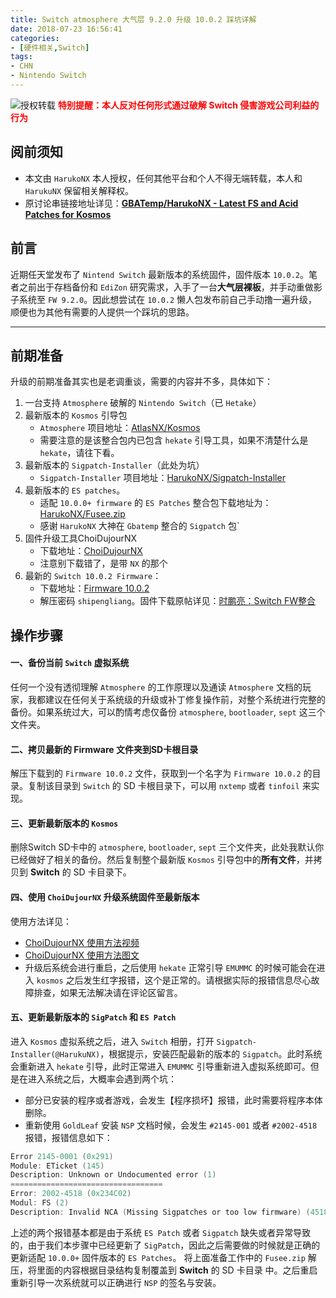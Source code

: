 ```yaml
---
title: Switch atmosphere 大气层 9.2.0 升级 10.0.2 踩坑详解
date: 2018-07-23 16:56:41
categories:
- [硬件相关,Switch]
tags: 
- CHN
- Nintendo Switch
---
```

![授权转载](https://kivinsae-blog.oss-accelerate.aliyuncs.com/blog_images/harukoNX-fs8.png)
<font color=Red><b>特别提醒：本人反对任何形式通过破解 Switch 侵害游戏公司利益的行为</b></font>

## **阅前须知**
- 本文由 `HarukoNX` 本人授权，任何其他平台和个人不得无端转载，本人和 `HarukuNX` 保留相关解释权。
- 原讨论串链接地址详见：**[GBATemp/HarukoNX - Latest FS and Acid Patches for Kosmos](https://gbatemp.net/threads/latest-fs-and-acid-patches-for-kosmos.562915/)**

## **前言**
近期任天堂发布了 `Nintend Switch` 最新版本的系统固件，固件版本 `10.0.2`。笔者之前出于存档备份和 `EdiZon` 研究需求，入手了一台**大气层裸板**，并手动重做影子系统至 `FW 9.2.0`。因此想尝试在 `10.0.2` 懒人包发布前自己手动撸一遍升级，顺便也为其他有需要的人提供一个踩坑的思路。

---

## **前期准备**
升级的前期准备其实也是老调重谈，需要的内容并不多，具体如下：
1. 一台支持 `Atmosphere` 破解的 `Nintendo Switch`（已 `Hetake`）
2. 最新版本的 `Kosmos` 引导包
    - `Atmosphere` 项目地址：[AtlasNX/Kosmos](https://github.com/AtlasNX/Kosmos/releases)
    - 需要注意的是该整合包内已包含 `hekate` 引导工具，如果不清楚什么是 `hekate`，请往下看。
3. 最新版本的 `Sigpatch-Installer`（此处为坑）
    - `Sigpatch-Installer` 项目地址：[HarukoNX/Sigpatch-Installer](https://github.com/HarukoNX/Sigpatch-Installer/releases)
4. 最新版本的 `ES patches`。
    - 适配 `10.0.0+ firmware` 的 `ES Patches` 整合包下载地址为：[HarukoNX/Fusee.zip](https://gbatemp.net/attachments/fusee-zip.207215/)
    - 感谢 `HarukoNX` 大神在 `Gbatemp` 整合的 `Sigpatch` 包`
5. 固件升级工具ChoiDujourNX
    - 下载地址：[ChoiDujourNX](https://switchtools.sshnuke.net/)
    - 注意别下载错了，是带 `NX` 的那个
6. 最新的 `Switch 10.0.2 Firmware`：
    - 下载地址：[Firmware 10.0.2](https://t00y.com/file/11753764-440642954)
    - 解压密码 `shipengliang`。固件下载原帖详见：[时鹏亮：Switch FW整合](https://shipengliang.com/download/switch/switch-firmware-%E5%9B%BA%E4%BB%B6%E4%B8%8B%E8%BD%BD.html)

## **操作步骤**

#### **一、备份当前 `Switch` 虚拟系统**
任何一个没有透彻理解 `Atmosphere` 的工作原理以及通读 `Atmosphere` 文档的玩家，我都建议在任何关于系统级的升级或补丁修复操作前，对整个系统进行完整的备份。如果系统过大，可以酌情考虑仅备份 `atmosphere`, `bootloader`, `sept` 这三个文件夹。

#### **二、拷贝最新的 Firmware 文件夹到SD卡根目录**
解压下载到的 `Firmware 10.0.2` 文件，获取到一个名字为 `Firmware 10.0.2` 的目录。复制该目录到 `Switch` 的 SD 卡根目录下，可以用 `nxtemp` 或者 `tinfoil` 来实现。

#### **三、更新最新版本的 `Kosmos`**
删除Switch SD卡中的 `atmosphere`, `bootloader`, `sept` 三个文件夹，此处我默认你已经做好了相关的备份。然后复制整个最新版 `Kosmos` 引导包中的**所有文件**，并拷贝到 **Switch** 的 SD 卡目录下。

#### **四、使用 `ChoiDujourNX` 升级系统固件至最新版本**
使用方法详见：
- [ChoiDujourNX 使用方法视频](https://www.youtube.com/watch?v=n5odwq8m0A0)
- [ChoiDujourNX 使用方法图文](http://www.ns-atmosphere.com/zh/tutorials/update801/)
- 升级后系统会进行重启，之后使用 `hekate` 正常引导 `EMUMMC` 的时候可能会在进入 `kosmos` 之后发生红字报错，这个是正常的。请根据实际的报错信息尽心故障排查，如果无法解决请在评论区留言。

#### **五、更新最新版本的 `SigPatch` 和 `ES Patch`**

进入 `Kosmos` 虚拟系统之后，进入 `Switch` 相册，打开 `Sigpatch-Installer(@HarukuNX)`，根据提示，安装匹配最新的版本的 `Sigpatch`。此时系统会重新进入 `hekate` 引导，此时正常进入 `EMUMMC` 引导重新进入虚拟系统即可。但是在进入系统之后，大概率会遇到两个坑：

- 部分已安装的程序或者游戏，会发生【程序损坏】报错，此时需要将程序本体删除。
- 重新使用 `GoldLeaf` 安装 `NSP` 文档时候，会发生 `#2145-001` 或者 `#2002-4518` 报错，报错信息如下：
```powershell
Error 2145-0001 (0x291) 
Module: ETicket (145) 
Description: Unknown or Undocumented error (1)
==================================
Error: 2002-4518 (0x234C02)
Modul: FS (2)
Description: Invalid NCA (Missing Sigpatches or too low firmware) (4518)
```
上述的两个报错基本都是由于系统 `ES Patch` 或者 `Sigpatch` 缺失或者异常导致的，由于我们本步骤中已经更新了 `SigPatch`，因此之后需要做的时候就是正确的更新适配 `10.0.0+` 固件版本的 `ES Patches`。
将上面准备工作中的 `Fusee.zip` 解压，将里面的内容根据目录结构复制覆盖到 **Switch** 的 SD 卡目录 中。之后重启重新引导一次系统就可以正确进行 `NSP` 的签名与安装。